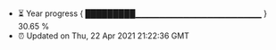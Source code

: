 - ⏳ Year progress { █████████▁▁▁▁▁▁▁▁▁▁▁▁▁▁▁▁▁▁▁▁▁ } 30.65 %
- ⏰ Updated on Thu, 22 Apr 2021 21:22:36 GMT


